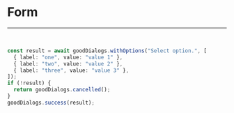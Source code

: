 <script setup lang="ts">
import {ref} from 'vue'
import GoodDialogOptions from './GoodDialogOptions.vue'
import {goodDialogs} from '../src/gooddialogs.service'
import GToggleDarkMode from "../components/GToggleDarkMode.vue";
const pruebaBool = ref(false)
</script>

# Form

---

<GToggleDarkMode></GToggleDarkMode>
<br/>
<GoodDialogOptions></GoodDialogOptions>

```ts
const result = await goodDialogs.withOptions("Select option.", [
  { label: "one", value: "value 1" },
  { label: "two", value: "value 2" },
  { label: "three", value: "value 3" },
]);
if (!result) {
  return goodDialogs.cancelled();
}
goodDialogs.success(result);
```
